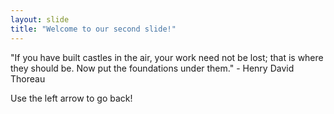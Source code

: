 ```yaml
---
layout: slide
title: "Welcome to our second slide!"
---
```

"If you have built castles in the air, your work need not be lost; that is where they should be. Now put the foundations under them." - Henry David Thoreau

Use the left arrow to go back!
